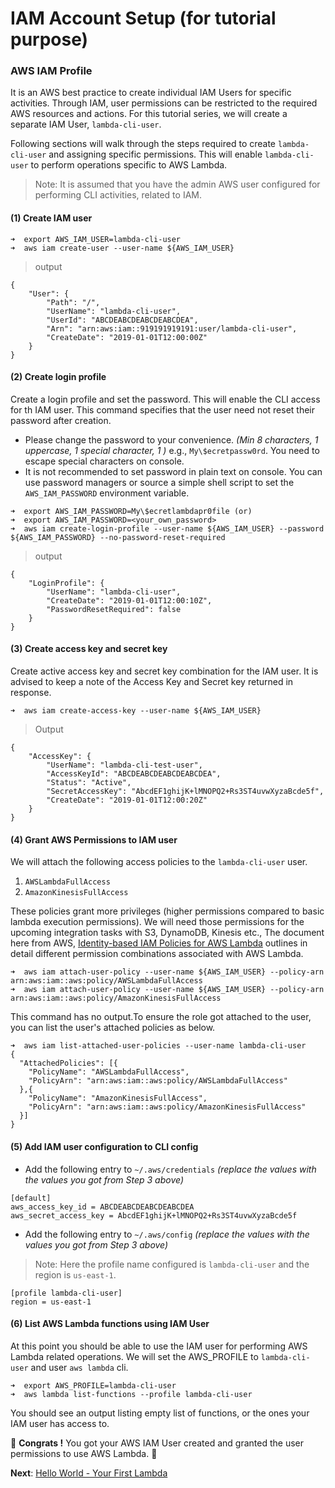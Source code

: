 # IAM Account Setup (for tutorial purpose)

### AWS IAM Profile
It is an AWS best practice to create individual IAM Users for specific activities. 
Through IAM, user permissions can be restricted to the required AWS resources and actions. 
For this tutorial series, we will create a separate IAM User, `lambda-cli-user`.

Following sections will walk through the steps required to create `lambda-cli-user` and assigning specific permissions. 
This will enable `lambda-cli-user` to perform operations specific to AWS Lambda.  

> Note: It is assumed that you have the admin AWS user configured for performing CLI activities, related to IAM.

#### (1) Create IAM  user
```
➜  export AWS_IAM_USER=lambda-cli-user
➜  aws iam create-user --user-name ${AWS_IAM_USER}
```
> output
```
{
    "User": {
        "Path": "/",
        "UserName": "lambda-cli-user",
        "UserId": "ABCDEABCDEABCDEABCDEA",
        "Arn": "arn:aws:iam::919191919191:user/lambda-cli-user",
        "CreateDate": "2019-01-01T12:00:00Z"
    }
}
```

#### (2) Create login profile 
Create a login profile and set the password. This will enable the CLI access for th IAM user.
This command specifies that the user need not reset their password after creation. 

- Please change the password to your convenience. _(Min 8 characters, 1 uppercase, 1 special character, 1 )_
e.g., `My\$ecretpassw0rd`. You need to escape special characters on console.
- It is not recommended to set password in plain text on console. You can use password managers or 
source a simple shell script to set the `AWS_IAM_PASSWORD` environment variable.

```
➜  export AWS_IAM_PASSWORD=My\$ecretlambdapr0file (or)
➜  export AWS_IAM_PASSWORD=<your_own_password>
➜  aws iam create-login-profile --user-name ${AWS_IAM_USER} --password ${AWS_IAM_PASSWORD} --no-password-reset-required
```
> output
```
{
    "LoginProfile": {
        "UserName": "lambda-cli-user",
        "CreateDate": "2019-01-01T12:00:10Z",
        "PasswordResetRequired": false
    }
}
```

#### (3) Create access key and secret key
Create active access key and secret key combination for the IAM user. It is advised to keep a note of 
the Access Key and Secret key returned in response.

```
➜  aws iam create-access-key --user-name ${AWS_IAM_USER}
```
> Output
```
{
    "AccessKey": {
        "UserName": "lambda-cli-test-user",
        "AccessKeyId": "ABCDEABCDEABCDEABCDEA",
        "Status": "Active",
        "SecretAccessKey": "AbcdEF1ghijK+lMNOPQ2+Rs3ST4uvwXyzaBcde5f",
        "CreateDate": "2019-01-01T12:00:20Z"
    }
}
```


#### (4) Grant AWS Permissions to IAM user
We will attach the following access policies to the `lambda-cli-user` user. 
1. `AWSLambdaFullAccess`
2. `AmazonKinesisFullAccess` 

These policies grant more privileges (higher permissions compared to basic lambda execution permissions). 
We will need those permissions for the upcoming integration tasks with S3, DynamoDB, Kinesis etc., 
The document here from AWS, [Identity-based IAM Policies for AWS Lambda](https://docs.aws.amazon.com/lambda/latest/dg/access-control-identity-based.html) 
outlines in detail different permission combinations associated with AWS Lambda. 

```
➜  aws iam attach-user-policy --user-name ${AWS_IAM_USER} --policy-arn arn:aws:iam::aws:policy/AWSLambdaFullAccess
➜  aws iam attach-user-policy --user-name ${AWS_IAM_USER} --policy-arn arn:aws:iam::aws:policy/AmazonKinesisFullAccess
```

This command has no output.To ensure the role got attached to the user, you can list the user's attached policies as below.

```
➜  aws iam list-attached-user-policies --user-name lambda-cli-user
{
  "AttachedPolicies": [{
    "PolicyName": "AWSLambdaFullAccess",
    "PolicyArn": "arn:aws:iam::aws:policy/AWSLambdaFullAccess"
  },{
    "PolicyName": "AmazonKinesisFullAccess",
    "PolicyArn": "arn:aws:iam::aws:policy/AmazonKinesisFullAccess"
  }]
}
``` 

#### (5) Add IAM user configuration to CLI config
- Add the following entry to `~/.aws/credentials` _(replace the values with the values you got from Step 3 above)_
```
[default]
aws_access_key_id = ABCDEABCDEABCDEABCDEA
aws_secret_access_key = AbcdEF1ghijK+lMNOPQ2+Rs3ST4uvwXyzaBcde5f
```

- Add the following entry to `~/.aws/config` _(replace the values with the values you got from Step 3 above)_
> Note: Here the profile name configured is `lambda-cli-user` and the region is `us-east-1`.  

```
[profile lambda-cli-user]
region = us-east-1
```

#### (6) List AWS Lambda functions using IAM User
At this point you should be able to use the IAM user for performing AWS Lambda related operations. 
We will set the AWS_PROFILE to `lambda-cli-user` and user `aws lambda` cli.

```
➜  export AWS_PROFILE=lambda-cli-user
➜  aws lambda list-functions --profile lambda-cli-user
``` 

You should see an output listing empty list of functions, or the ones your IAM user has access to. 


🏁 **Congrats !** You got your AWS IAM User created and granted the user permissions to use AWS Lambda. 🏁

**Next**: [Hello World - Your First Lambda](03-hello-world-your-first-lambda.md)